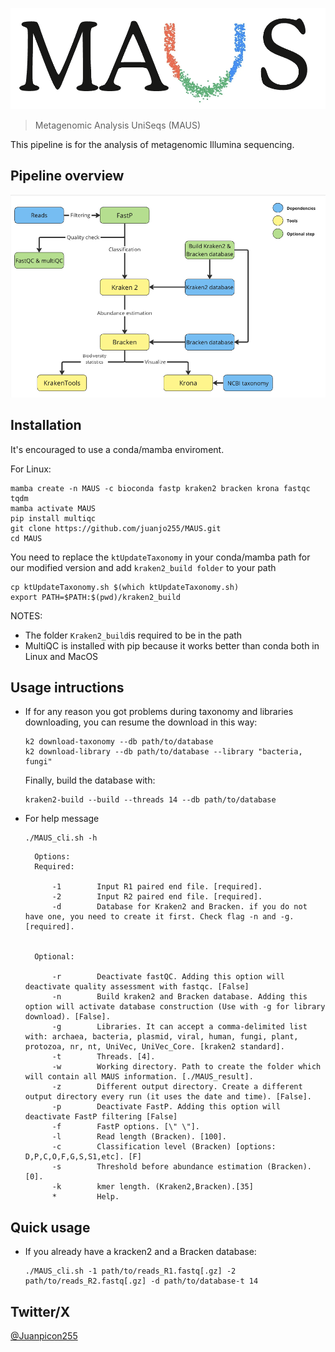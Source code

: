 ![MAUS_logo](Images/MAUS_logo.png)

> Metagenomic Analysis UniSeqs (MAUS)


This pipeline is for the analysis of metagenomic Illumina sequencing.


## Pipeline overview

![pipelineChart](Images/MAUS_pipeline_chart.png)

## Installation

It's encouraged to use a conda/mamba enviroment.

For Linux:

```
mamba create -n MAUS -c bioconda fastp kraken2 bracken krona fastqc tqdm
mamba activate MAUS
pip install multiqc
git clone https://github.com/juanjo255/MAUS.git
cd MAUS
```

You need to replace the ```ktUpdateTaxonomy``` in your conda/mamba path for our modified version
and add ```kraken2_build folder``` to your path
```
cp ktUpdateTaxonomy.sh $(which ktUpdateTaxonomy.sh)
export PATH=$PATH:$(pwd)/kraken2_build
```

NOTES:
* The folder ```Kraken2_build```is required to be in the path 
* MultiQC is installed with pip because it works better than conda both in Linux and MacOS

## Usage intructions

* If for any reason you got problems during taxonomy and libraries downloading, you can resume the download in this way:

  ```
  k2 download-taxonomy --db path/to/database
  k2 download-library --db path/to/database --library "bacteria, fungi"
  ```
  Finally, build the database with:
  ```
  kraken2-build --build --threads 14 --db path/to/database
  ```

* For help message
  ```
  ./MAUS_cli.sh -h
  ```
  
  ```
    Options:
    Required:

        -1        Input R1 paired end file. [required].
        -2        Input R2 paired end file. [required].
        -d        Database for Kraken2 and Bracken. if you do not have one, you need to create it first. Check flag -n and -g. [required].

    
    Optional:

        -r        Deactivate fastQC. Adding this option will deactivate quality assessment with fastqc. [False] 
        -n        Build kraken2 and Bracken database. Adding this option will activate database construction (Use with -g for library download). [False].
        -g        Libraries. It can accept a comma-delimited list with: archaea, bacteria, plasmid, viral, human, fungi, plant, protozoa, nr, nt, UniVec, UniVec_Core. [kraken2 standard].
        -t        Threads. [4].
        -w        Working directory. Path to create the folder which will contain all MAUS information. [./MAUS_result].
        -z        Different output directory. Create a different output directory every run (it uses the date and time). [False].
        -p        Deactivate FastP. Adding this option will deactivate FastP filtering [False]
        -f        FastP options. [\" \"].
        -l        Read length (Bracken). [100].
        -c        Classification level (Bracken) [options: D,P,C,O,F,G,S,S1,etc]. [F]
        -s        Threshold before abundance estimation (Bracken). [0].
        -k        kmer length. (Kraken2,Bracken).[35]
        *         Help.
  
  ```

## Quick usage

* If you already have a kracken2 and a Bracken database:
  
  ```
  ./MAUS_cli.sh -1 path/to/reads_R1.fastq[.gz] -2 path/to/reads_R2.fastq[.gz] -d path/to/database-t 14 
  ```


## Twitter/X

[@Juanpicon255](https://x.com/Juanpicon255)
